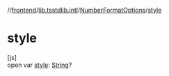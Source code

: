 //[frontend](../../../index.md)/[lib.tsstdlib.intl](../index.md)/[NumberFormatOptions](index.md)/[style](style.md)

# style

[js]\
open var [style](style.md): [String](https://kotlinlang.org/api/latest/jvm/stdlib/kotlin/-string/index.html)?
